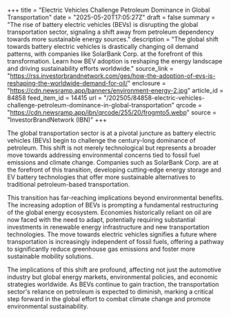 +++
title = "Electric Vehicles Challenge Petroleum Dominance in Global Transportation"
date = "2025-05-20T17:05:27Z"
draft = false
summary = "The rise of battery electric vehicles (BEVs) is disrupting the global transportation sector, signaling a shift away from petroleum dependency towards more sustainable energy sources."
description = "The global shift towards battery electric vehicles is drastically changing oil demand patterns, with companies like SolarBank Corp. at the forefront of this transformation. Learn how BEV adoption is reshaping the energy landscape and driving sustainability efforts worldwide."
source_link = "https://rss.investorbrandnetwork.com/ges/how-the-adoption-of-evs-is-reshaping-the-worldwide-demand-for-oil/"
enclosure = "https://cdn.newsramp.app/banners/environment-energy-2.jpg"
article_id = 84858
feed_item_id = 14415
url = "/202505/84858-electric-vehicles-challenge-petroleum-dominance-in-global-transportation"
qrcode = "https://cdn.newsramp.app/ibn/qrcode/255/20/frogmto5.webp"
source = "InvestorBrandNetwork (IBN)"
+++

<p>The global transportation sector is at a pivotal juncture as battery electric vehicles (BEVs) begin to challenge the century-long dominance of petroleum. This shift is not merely technological but represents a broader move towards addressing environmental concerns tied to fossil fuel emissions and climate change. Companies such as SolarBank Corp. are at the forefront of this transition, developing cutting-edge energy storage and EV battery technologies that offer more sustainable alternatives to traditional petroleum-based transportation.</p><p>This transition has far-reaching implications beyond environmental benefits. The increasing adoption of BEVs is prompting a fundamental restructuring of the global energy ecosystem. Economies historically reliant on oil are now faced with the need to adapt, potentially requiring substantial investments in renewable energy infrastructure and new transportation technologies. The move towards electric vehicles signifies a future where transportation is increasingly independent of fossil fuels, offering a pathway to significantly reduce greenhouse gas emissions and foster more sustainable mobility solutions.</p><p>The implications of this shift are profound, affecting not just the automotive industry but global energy markets, environmental policies, and economic strategies worldwide. As BEVs continue to gain traction, the transportation sector's reliance on petroleum is expected to diminish, marking a critical step forward in the global effort to combat climate change and promote environmental sustainability.</p>